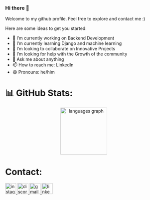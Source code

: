 ### Hi there 👋


Welcome to my github profile. Feel free to explore and contact me :)

Here are some ideas to get you started:

- 🔭 I’m currently working on Backend Development
- 🌱 I’m currently learning Django and machine learning
- 👯 I’m looking to collaborate on Innovative Projects
- 🤔 I’m looking for help with the Growth of the community
- 💬 Ask me about anything
- 📫 How to reach me: LinkedIn
- 😄 Pronouns: he/him

# 📊 GitHub Stats:
<div align="center">
  

  <img src="https://github-readme-stats.vercel.app/api/top-langs?username=ayushgoyal04&locale=en&hide_title=false&layout=compact&card_width=320&langs_count=5&theme=dracula&hide_border=false" height="150" alt="languages graph"  />
</div>

# Contact:
<div align="left">
 <a href ="https://www.instagram.com/_ayushgoyal04">
  <img src="https://img.shields.io/static/v1?message=Instagram&logo=instagram&label=&color=E4405F&logoColor=white&labelColor=&style=for-the-badge" height="35" alt="instagram logo"  />
 </a>
  <a href ="discordapp.com/users/ayuuu123">
  <img src="https://img.shields.io/static/v1?message=Discord&logo=discord&label=&color=7289DA&logoColor=white&labelColor=&style=for-the-badge" height="35" alt="discord logo"  />
  </a>
  <a href = "ayushgoyal434@gmail.com">
  <img src="https://img.shields.io/static/v1?message=Gmail&logo=gmail&label=&color=D14836&logoColor=white&labelColor=&style=for-the-badge" height="35" alt="gmail logo"  />
  </a>
  <a href="www.linkedin.com/in/ayush-goyal-185087249">
  <img src="https://img.shields.io/static/v1?message=LinkedIn&logo=linkedin&label=&color=0077B5&logoColor=white&labelColor=&style=for-the-badge" height="35" alt="linkedin logo"  />
  </a>
</div>
